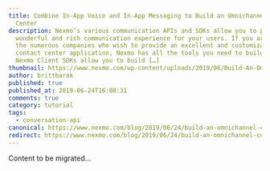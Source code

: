 ```yaml
---
title: Combine In-App Voice and In-App Messaging to Build an Omnichannel Contact
  Center
description: Nexmo’s various communication APIs and SDKs allow you to provide a
  wonderful and rich communication experience for your users. If you are one of
  the numerous companies who wish to provide an excellent and customizable
  contact center application, Nexmo has all the tools you need to build that!
  Nexmo Client SDKs allow you to build […]
thumbnail: https://www.nexmo.com/wp-content/uploads/2019/06/Build-An-Omnichannel-Contact-Center_1200x675.jpg
author: brittbarak
published: true
published_at: 2019-06-24T16:00:31
comments: true
category: tutorial
tags:
  - conversation-api
canonical: https://www.nexmo.com/blog/2019/06/24/build-an-omnichannel-contact-center-dr
redirect: https://www.nexmo.com/blog/2019/06/24/build-an-omnichannel-contact-center-dr
---
```

Content to be migrated...